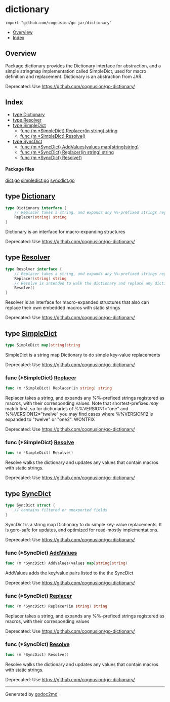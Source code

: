 

# dictionary
`import "github.com/cognusion/go-jar/dictionary"`

* [Overview](#pkg-overview)
* [Index](#pkg-index)

## <a name="pkg-overview">Overview</a>
Package dictionary provides the Dictionary interface for abstraction, and a simple stringmap implementation called SimpleDict, used for macro
definition and replacement.
Dictionary is an abstraction from JAR.

Deprecated: Use <a href="https://github.com/cognusion/go-dictionary/">https://github.com/cognusion/go-dictionary/</a>




## <a name="pkg-index">Index</a>
* [type Dictionary](#Dictionary)
* [type Resolver](#Resolver)
* [type SimpleDict](#SimpleDict)
  * [func (m *SimpleDict) Replacer(in string) string](#SimpleDict.Replacer)
  * [func (m *SimpleDict) Resolve()](#SimpleDict.Resolve)
* [type SyncDict](#SyncDict)
  * [func (m *SyncDict) AddValues(values map[string]string)](#SyncDict.AddValues)
  * [func (m *SyncDict) Replacer(in string) string](#SyncDict.Replacer)
  * [func (m *SyncDict) Resolve()](#SyncDict.Resolve)


#### <a name="pkg-files">Package files</a>
[dict.go](https://github.com/cognusion/go-jar/tree/master/dictionary/dict.go) [simpledict.go](https://github.com/cognusion/go-jar/tree/master/dictionary/simpledict.go) [syncdict.go](https://github.com/cognusion/go-jar/tree/master/dictionary/syncdict.go)






## <a name="Dictionary">type</a> [Dictionary](https://github.com/cognusion/go-jar/tree/master/dictionary/dict.go?s=431:604#L11)
``` go
type Dictionary interface {
    // Replacer takes a string, and expands any %%-prefixed strings registered as macros, with their corresponding values
    Replacer(string) string
}
```
Dictionary is an interface for macro-expanding structures

Deprecated: Use <a href="https://github.com/cognusion/go-dictionary/">https://github.com/cognusion/go-dictionary/</a>










## <a name="Resolver">type</a> [Resolver](https://github.com/cognusion/go-jar/tree/master/dictionary/dict.go?s=798:1080#L19)
``` go
type Resolver interface {
    // Replacer takes a string, and expands any %%-prefixed strings registered as macros, with their corresponding values
    Replacer(string) string
    // Resolve is intended to walk the dictionary and replace any dictionary items with static strings
    Resolve()
}
```
Resolver is an interface for macro-expanded structures that also can replace their own embedded macros with static strings

Deprecated: Use <a href="https://github.com/cognusion/go-dictionary/">https://github.com/cognusion/go-dictionary/</a>










## <a name="SimpleDict">type</a> [SimpleDict](https://github.com/cognusion/go-jar/tree/master/dictionary/simpledict.go?s=193:226#L11)
``` go
type SimpleDict map[string]string
```
SimpleDict is a string map Dictionary to do simple key-value replacements

Deprecated: Use <a href="https://github.com/cognusion/go-dictionary/">https://github.com/cognusion/go-dictionary/</a>










### <a name="SimpleDict.Replacer">func</a> (\*SimpleDict) [Replacer](https://github.com/cognusion/go-jar/tree/master/dictionary/simpledict.go?s=972:1019#L35)
``` go
func (m *SimpleDict) Replacer(in string) string
```
Replacer takes a string, and expands any %%-prefixed strings registered as macros, with their corresponding values.
Note that shortest-prefixes *may* match first, so for dictionaries of %%VERSION1="one" and %%VERSION12="twelve" you may find
cases where %%VERSION12 is expanded to "twelve" or "one2". WONTFIX

Deprecated: Use <a href="https://github.com/cognusion/go-dictionary/">https://github.com/cognusion/go-dictionary/</a>




### <a name="SimpleDict.Resolve">func</a> (\*SimpleDict) [Resolve](https://github.com/cognusion/go-jar/tree/master/dictionary/simpledict.go?s=390:420#L16)
``` go
func (m *SimpleDict) Resolve()
```
Resolve walks the dictionary and updates any values that contain macros with static strings.

Deprecated: Use <a href="https://github.com/cognusion/go-dictionary/">https://github.com/cognusion/go-dictionary/</a>




## <a name="SyncDict">type</a> [SyncDict](https://github.com/cognusion/go-jar/tree/master/dictionary/syncdict.go?s=276:332#L12)
``` go
type SyncDict struct {
    // contains filtered or unexported fields
}

```
SyncDict is a string map Dictionary to do simple key-value replacements. It is goro-safe for updates, and optimized for read-mostly implementations.

Deprecated: Use <a href="https://github.com/cognusion/go-dictionary/">https://github.com/cognusion/go-dictionary/</a>










### <a name="SyncDict.AddValues">func</a> (\*SyncDict) [AddValues](https://github.com/cognusion/go-jar/tree/master/dictionary/syncdict.go?s=465:519#L20)
``` go
func (m *SyncDict) AddValues(values map[string]string)
```
AddValues adds the key/value pairs listed to the the SyncDict

Deprecated: Use <a href="https://github.com/cognusion/go-dictionary/">https://github.com/cognusion/go-dictionary/</a>




### <a name="SyncDict.Replacer">func</a> (\*SyncDict) [Replacer](https://github.com/cognusion/go-jar/tree/master/dictionary/syncdict.go?s=1203:1248#L48)
``` go
func (m *SyncDict) Replacer(in string) string
```
Replacer takes a string, and expands any %%-prefixed strings registered as macros, with their corresponding values

Deprecated: Use <a href="https://github.com/cognusion/go-dictionary/">https://github.com/cognusion/go-dictionary/</a>




### <a name="SyncDict.Resolve">func</a> (\*SyncDict) [Resolve](https://github.com/cognusion/go-jar/tree/master/dictionary/syncdict.go?s=778:806#L32)
``` go
func (m *SyncDict) Resolve()
```
Resolve walks the dictionary and updates any values that contain macros with static strings.

Deprecated: Use <a href="https://github.com/cognusion/go-dictionary/">https://github.com/cognusion/go-dictionary/</a>








- - -
Generated by [godoc2md](http://github.com/cognusion/godoc2md)
